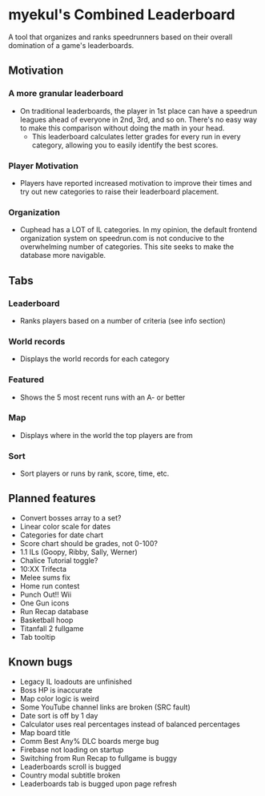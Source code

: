 # myekul's Combined Leaderboard
A tool that organizes and ranks speedrunners based on their overall domination of a game's leaderboards.

## Motivation
### A more granular leaderboard
- On traditional leaderboards, the player in 1st place can have a speedrun leagues ahead of everyone in 2nd, 3rd, and so on. There's no easy way to make this comparison without doing the math in your head.
    - This leaderboard calculates letter grades for every run in every category, allowing you to easily identify the best scores.
### Player Motivation
- Players have reported increased motivation to improve their times and try out new categories to raise their leaderboard placement.
### Organization
- Cuphead has a LOT of IL categories. In my opinion, the default frontend organization system on speedrun.com is not conducive to the overwhelming number of categories. This site seeks to make the database more navigable.

## Tabs
### Leaderboard
- Ranks players based on a number of criteria (see info section)

### World records
- Displays the world records for each category

### Featured
- Shows the 5 most recent runs with an A- or better

### Map
- Displays where in the world the top players are from

### Sort
- Sort players or runs by rank, score, time, etc.

## Planned features
- Convert bosses array to a set?
- Linear color scale for dates
- Categories for date chart
- Score chart should be grades, not 0-100?
- 1.1 ILs (Goopy, Ribby, Sally, Werner)
- Chalice Tutorial toggle?
- 10:XX Trifecta
- Melee sums fix
- Home run contest
- Punch Out!! Wii
- One Gun icons
- Run Recap database
- Basketball hoop
- Titanfall 2 fullgame
- Tab tooltip

## Known bugs
- Legacy IL loadouts are unfinished
- Boss HP is inaccurate
- Map color logic is weird
- Some YouTube channel links are broken (SRC fault)
- Date sort is off by 1 day
- Calculator uses real percentages instead of balanced percentages
- Map board title
- Comm Best Any% DLC boards merge bug
- Firebase not loading on startup
- Switching from Run Recap to fullgame is buggy
- Leaderboards scroll is bugged
- Country modal subtitle broken
- Leaderboards tab is bugged upon page refresh